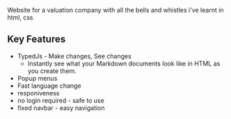 Website for a valuation company with all the bells and whistles i've learnt in html, css 

## Key Features

* TypedJs - Make changes, See changes
  - Instantly see what your Markdown documents look like in HTML as you create them.
* Popup menus
* Fast language change  
* responiveness
* no login required - safe to use
* fixed navbar - easy navigation
